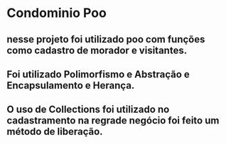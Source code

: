 # Condominio Poo
## nesse projeto foi utilizado poo com funções como cadastro de morador e visitantes.
## Foi utilizado Polimorfismo e Abstração e Encapsulamento e Herança.
## O uso de Collections foi utilizado no cadastramento na regrade negócio foi feito um método de liberação.
